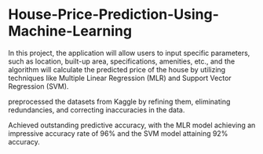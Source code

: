 # House-Price-Prediction-Using-Machine-Learning
In this project, the application will allow users to input specific parameters, such as location, built-up area, specifications, amenities, etc., and the algorithm will calculate the predicted price of the house by utilizing techniques like Multiple Linear Regression (MLR) and Support Vector Regression (SVM).

preprocessed the datasets from Kaggle by refining them, eliminating redundancies, and correcting inaccuracies in the data.

Achieved outstanding predictive accuracy, with the MLR model achieving an impressive accuracy rate of 96% and the SVM model attaining 92% accuracy.

